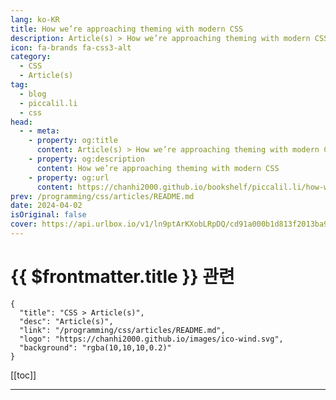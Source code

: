 ```yaml
---
lang: ko-KR
title: How we’re approaching theming with modern CSS
description: Article(s) > How we’re approaching theming with modern CSS
icon: fa-brands fa-css3-alt
category: 
  - CSS
  - Article(s)
tag: 
  - blog
  - piccalil.li
  - css
head:
  - - meta:
    - property: og:title
      content: Article(s) > How we’re approaching theming with modern CSS
    - property: og:description
      content: How we’re approaching theming with modern CSS
    - property: og:url
      content: https://chanhi2000.github.io/bookshelf/piccalil.li/how-were-approaching-theming-with-modern-css.html
prev: /programming/css/articles/README.md
date: 2024-04-02
isOriginal: false
cover: https://api.urlbox.io/v1/ln9ptArKXobLRpDQ/cd91a000b1d813f2013ba9e0d6809e7f398029674376449e1d624e6eabe32da6/png?url=https://piccalil.li/og/how-were-approaching-theming-with-modern-css/&width=1024&height=526&retina=true
---
```


# {{ $frontmatter.title }} 관련

```component VPCard
{
  "title": "CSS > Article(s)",
  "desc": "Article(s)",
  "link": "/programming/css/articles/README.md",
  "logo": "https://chanhi2000.github.io/images/ico-wind.svg",
  "background": "rgba(10,10,10,0.2)"
}
```

[[toc]]

---

<SiteInfo
  name="How we’re approaching theming with modern CSS | Piccalilli"
  desc="We’ve started a new project which requires heavy, creative theming, so I made a prototype to test some ideas out."
  url="https://piccalil.li/blog/how-were-approaching-theming-with-modern-css/"
  logo="https://piccalil.li/favicons/apple-touch-icon.png"
  preview="https://api.urlbox.io/v1/ln9ptArKXobLRpDQ/cd91a000b1d813f2013ba9e0d6809e7f398029674376449e1d624e6eabe32da6/png?url=https://piccalil.li/og/how-were-approaching-theming-with-modern-css/&width=1024&height=526&retina=true"/>

<!-- TODO: 작성 -->
